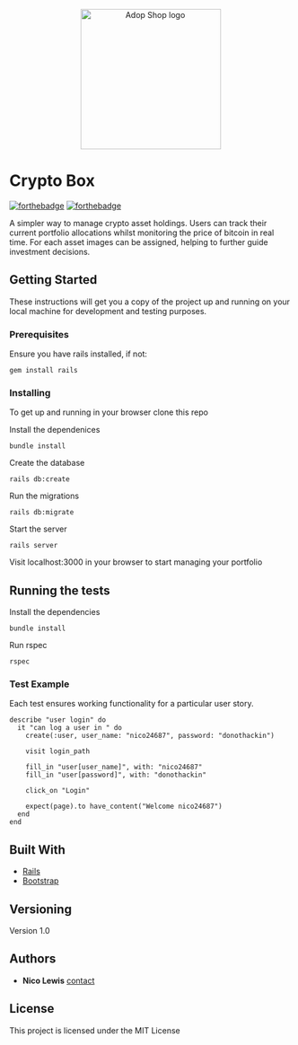 <p align="center">
  <img src="https://images.vexels.com/media/users/3/146452/isolated/preview/ff1dff030e21fb04a43b2303f3d75ec2-open-cardboard-box-icon-by-vexels.png" width="250" height="250" alt="Adop Shop logo"/>
</p>

# Crypto Box

[![forthebadge](http://forthebadge.com/images/badges/made-with-ruby.svg)](http://forthebadge.com)
[![forthebadge](http://forthebadge.com/images/badges/built-with-love.svg)](http://forthebadge.com)

A simpler way to manage crypto asset holdings. Users can track their current portfolio allocations whilst monitoring the price of bitcoin in real time. For each asset images can be assigned, helping to further guide investment decisions. 

## Getting Started


These instructions will get you a copy of the project up and running on your local machine for development and testing purposes.

### Prerequisites

Ensure you have rails installed, if not:

```
gem install rails 
```

### Installing

To get up and running in your browser clone this repo 

Install the dependenices

```
bundle install 
```

Create the database

```
rails db:create
```

Run the migrations

```
rails db:migrate
```

Start the server

```
rails server
```

Visit localhost:3000 in your browser to start managing your portfolio 

## Running the tests

Install the dependencies

```
bundle install
```

Run rspec

```
rspec
```


### Test Example

Each test ensures working functionality for a particular user story. 

```
describe "user login" do 
  it "can log a user in " do 
    create(:user, user_name: "nico24687", password: "donothackin")

    visit login_path 

    fill_in "user[user_name]", with: "nico24687"
    fill_in "user[password]", with: "donothackin"

    click_on "Login"

    expect(page).to have_content("Welcome nico24687")
  end 
end 
```

## Built With

* [Rails](https://github.com/rails/rails) 
* [Bootstrap](https://github.com/twbs/bootstrap-rubygem) 

## Versioning

Version 1.0

## Authors

* **Nico Lewis** [contact](https://github.com/nico24687)

## License

This project is licensed under the MIT License 
